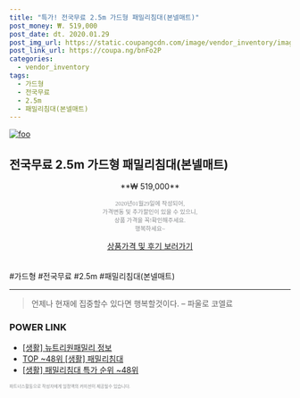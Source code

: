 ```yaml
--- 
title: "특가! 전국무료 2.5m 가드형 패밀리침대(본넬매트)" 
post_money: ₩. 519,000 
post_date: dt. 2020.01.29 
post_img_url: https://static.coupangcdn.com/image/vendor_inventory/images/2018/05/18/16/5/5a48efa2-6110-477a-855b-ddeaa1f7700b.jpg 
post_link_url: https://coupa.ng/bnFo2P 
categories: 
  - vendor_inventory 
tags: 
  - 가드형 
  - 전국무료 
  - 2.5m 
  - 패밀리침대(본넬매트) 
--- 
```

[![foo](https://static.coupangcdn.com/image/vendor_inventory/images/2018/05/18/16/5/5a48efa2-6110-477a-855b-ddeaa1f7700b.jpg)](https://coupa.ng/bnFo2P) 

## 전국무료 2.5m 가드형 패밀리침대(본넬매트) 
<p style="text-align: center;">**₩ 519,000**</p> 
<p style="text-align: center;"><span style="color: #898c8f; font-family: Georgia,Times,serif; font-size: 0.75em;">2020년01월29일에 작성되어, <br>가격변동 및 추가할인이 있을 수 있으니,<br> 상품 가격을 꼭!확인해주세요.<br>행복하세요~</span> 
</p>	 
<div markdown="0" style="text-align: center;"><a href="https://coupa.ng/bnFo2P" class="btn btn--success">상품가격 및 후기 보러가기</a></div> 
<br><br> 
  #가드형 #전국무료 #2.5m #패밀리침대(본넬매트) 
<hr> 

> 언제나 현재에 집중할수 있다면 행복할것이다. – 파울로 코엘료 


### POWER LINK

* <a href="https://blog.naver.com/santokki14/221774332795" target="_blank"> [생활] 뉴트리원패밀리 정보 </a>
* <a href="https://blog.naver.com/an0733/221788294033" target="_blank"> TOP ~48위 [생활] 패밀리침대</a>
* <a href="https://blog.naver.com/sakai111/221788294039" target="_blank"> [생활] 패밀리침대 특가 순위 ~48위</a>

<span style="color: #898c8f; font-family: Georgia,Times,serif; font-size: 0.55em;">파트너스활동으로 작성자에게 일정액의 커미션이 제공될수 있습니다.</span> 
